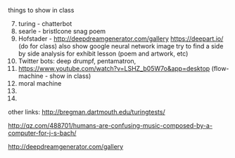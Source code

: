 things to show in class

7. turing - chatterbot
8. searle - bristlcone snag poem
9. Hofstader -
http://deepdreamgenerator.com/gallery
https://deepart.io/
(do for class)
also show google neural network image
try to find a side by side analysis for exhibit lesson (poem and artwork, etc)
10. Twitter bots: deep drumpf, pentamatron,
11. https://www.youtube.com/watch?v=LSHZ_b05W7o&app=desktop (flow-machine - show in class)
12. moral machine
13. 
14.

other links:
http://bregman.dartmouth.edu/turingtests/

http://qz.com/488701/humans-are-confusing-music-composed-by-a-computer-for-j-s-bach/

http://deepdreamgenerator.com/gallery
